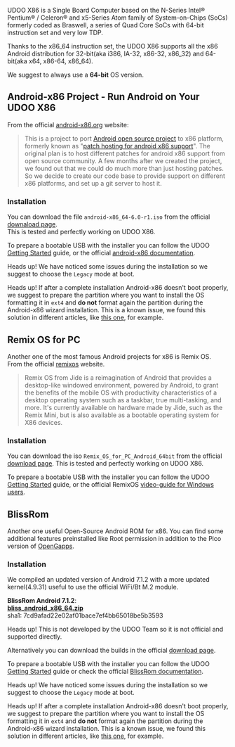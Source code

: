 UDOO X86 is a Single Board Computer based on the N-Series Intel® Pentium® / Celeron® and x5-Series Atom family of System-on-Chips (SoCs) formerly coded as Braswell, a series of Quad Core SoCs with 64-bit instruction set and very low TDP.

Thanks to the x86_64 instruction set, the UDOO X86 supports all the x86 Android distribution for 32-bit(aka i386, IA-32, x86-32, x86_32) and 64-bit(aka x64, x86-64, x86_64).  

We suggest to always use a **64-bit** OS version.

## Android-x86 Project - Run Android on Your UDOO X86

From the official [android-x86.org](http://www.android-x86.org/) website:

> This is a project to port [Android open source project](http://source.android.com/) to x86 platform, formerly known as "[patch hosting for android x86 support](http://code.google.com/p/patch-hosting-for-android-x86-support/)". The original plan is to host different patches for android x86 support from open source community. A few months after we created the project, we found out that we could do much more than just hosting patches. So we decide to create our code base to provide support on different x86 platforms, and set up a git server to host it.

### Installation

You can download the file `android-x86_64-6.0-r1.iso` from the official [downaload page](http://www.android-x86.org/download).  
This is tested and perfectly working on UDOO X86.

To prepare a bootable USB with the installer you can follow the UDOO [Getting Started](https://www.udoo.org/get-started-x86/) guide, or the official [android-x86 documentation](http://www.android-x86.org/documents/installhowto).  

<span class="label label-warning">Heads up!</span> We have noticed some issues during the installation so we suggest to choose the `Legacy` mode at boot.

<span class="label label-warning">Heads up!</span> If after a complete installation Android-x86 doesn't boot properly, we suggest to prepare the partition where you want to install the OS formatting it in `ext4` and **do not** format again the partition during the Android-x86 wizard installation. This is a known issue, we found this solution in different articles, like [this one](https://techposts.org/install-android-6-marshmallow-laptop-pc/), for example.


## Remix OS for PC

Another one of the most famous Android projects for x86 is Remix OS.  
From the official [remixos](http://www.jide.com/remixos-for-pc) website.

> Remix OS from Jide is a reimagination of Android that provides a desktop-like windowed environment, powered by Android, to grant the benefits of the mobile OS with productivity characteristics of a desktop operating system such as a taskbar, true multi-tasking, and more. It's currently available on hardware made by Jide, such as the Remix Mini, but is also available as a bootable operating system for X86 devices.

### Installation

You can download the iso `Remix_OS_for_PC_Android_64bit` from the official [download page](http://www.jide.com/remixos-for-pc#downloadNow).
This is tested and perfectly working on UDOO X86.

To prepare a bootable USB with the installer you can follow the UDOO [Getting Started](https://www.udoo.org/get-started-x86/) guide, or the official RemixOS [video-guide for Windows users](https://www.youtube.com/watch?v=At7_g9ZXu8s).

## BlissRom

Another one useful Open-Source Android ROM for x86.
You can find some additional features preinstalled like Root permission in addition to the Pico version of [OpenGapps](https://github.com/opengapps/).

### Installation

We compiled an updated version of Android 7.1.2 with a more updated kernel(4.9.31) useful to use the official WiFi/Bt M.2 module.  

**BlissRom Android 7.1.2**:  
[**bliss_android_x86_64.zip**](http://download.udoo.org/files/UDOO_X86/Android/bliss_android_x86_64.zip)  
sha1: 7cd9afad22e02af01bace7ef4bb65018be5b3593

<span class="label label-warning">Heads up!</span> This is not developed by the UDOO Team so it is not official and supported directly.

Alternatively you can download the builds in the official [download page](https://downloads.blissroms.com/Bliss/Official/x86/udoo/).

To prepare a bootable USB with the installer you can follow the UDOO [Getting Started](https://www.udoo.org/get-started-x86/) guide or check the official [BlissRom documentation](https://forum.xda-developers.com/android/software/x86-bliss-x86-pc-s-t3534657).

<span class="label label-warning">Heads up!</span> We have noticed some issues during the installation so we suggest to choose the `Legacy` mode at boot.

<span class="label label-warning">Heads up!</span> If after a complete installation Android-x86 doesn't boot properly, we suggest to prepare the partition where you want to install the OS formatting it in `ext4` and **do not** format again the partition during the Android-x86 wizard installation. This is a known issue, we found this solution in different articles, like [this one](https://techposts.org/install-android-6-marshmallow-laptop-pc/), for example.
